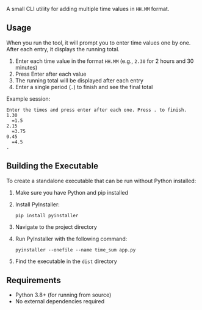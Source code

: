 
A small CLI utility for adding multiple time values in `HH.MM` format.

## Usage

When you run the tool, it will prompt you to enter time values one by one. After each entry, it displays the running total.

1. Enter each time value in the format `HH.MM` (e.g., `2.30` for 2 hours and 30 minutes)
2. Press Enter after each value
3. The running total will be displayed after each entry
4. Enter a single period (`.`) to finish and see the final total

Example session:
```
Enter the times and press enter after each one. Press . to finish.
1.30
  =1.5
2.15
  =3.75
0.45
  =4.5
.
```

## Building the Executable

To create a standalone executable that can be run without Python installed:

1. Make sure you have Python and pip installed
2. Install PyInstaller:
   ```
   pip install pyinstaller
   ```
3. Navigate to the project directory
4. Run PyInstaller with the following command:
   ```
   pyinstaller --onefile --name time_sum app.py
   ```

5. Find the executable in the `dist` directory

## Requirements

- Python 3.8+ (for running from source)
- No external dependencies required
